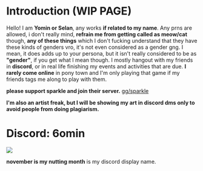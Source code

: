 # Introduction (WIP PAGE)
Hello! I am __Yomin or Selan__, any works __if related to my name__. Any prns are allowed, i don't really mind, __refrain me from getting called as meow/cat__ though, __any of these things__ which I don't fucking understand that they have these kinds of genders vro, it's not even considered as a gender gng. I mean, it does adds up to your persona, but it isn't really considered to be as __"gender"__, if you get what I mean though. I mostly hangout with my friends in __discord__, or in real life finishing my events and activities that are due. __I rarely come online__ in pony town and I'm only playing that game if my friends tags me along to play with them.

__please support sparkle and join their server.__ [gg/sparkle](https://discord.com/invite/sparkle)


__I'm also an artist freak, but I will be showing my art in discord dms only to avoid people from doing plagiarism.__


# Discord: 6omin
![](https://cdn.discordapp.com/attachments/1361664093165195378/1388861765634228368/image.png?ex=6869c610&is=68687490&hm=456c790814e941cbe6542bdf1dea678e4cf29c3581853904f20fb6747a2cc9f6)

__november is my nutting month__ is my discord display name.
